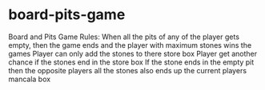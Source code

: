 # board-pits-game
Board and Pits Game
Rules:
When all the pits of any of the player gets empty, then the game ends and the player with maximum stones wins the games
Player can only add the stones to there store box
Player get another chance if the stones end in the store box
If the stone ends in the empty pit then the opposite players all the stones also ends up the current players mancala box
